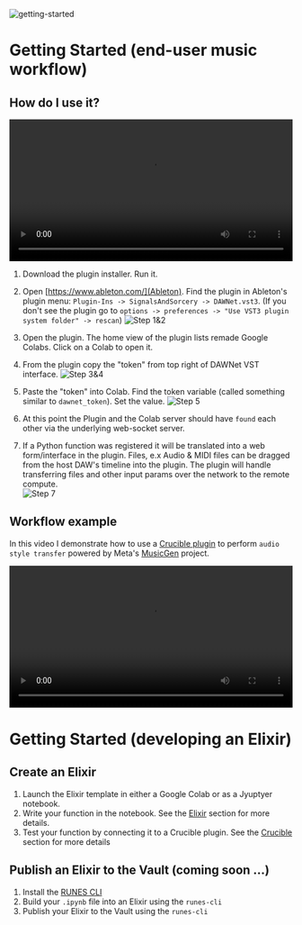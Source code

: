 
![getting-started](/sas_getting_started.png)

# Getting Started (end-user music workflow)
## How do I use it?
 
<video width="100%" controls>
  <source src="https://storage.googleapis.com/docs-assets/getting-started-video.mov">
  Your browser does not support the video tag.
</video>
  
1. Download the plugin installer. Run it. 
2. Open [https://www.ableton.com/](Ableton).  Find the plugin in Ableton's plugin menu: `Plugin-Ins -> SignalsAndSorcery -> DAWNet.vst3`.  (If you don't see the plugin go to `options -> preferences -> "Use VST3 plugin system folder" -> rescan`)
![Step 1&2](https://storage.googleapis.com/docs-assets/gettingstarted2.png)
   
3. Open the plugin.  The home view of the plugin lists remade Google Colabs.  Click on a Colab to open it. 
4. From the plugin copy the "token" from top right of DAWNet VST interface.
![Step 3&4](https://storage.googleapis.com/docs-assets/gettingsstarted4.png)
   
5. Paste the "token" into Colab.  Find the token variable (called something similar to `dawnet_token`).  Set the value.
   ![Step 5](https://storage.googleapis.com/docs-assets/gettingstarted5.png)
   
6. At this point the Plugin and the Colab server should have `found` each other via the underlying web-socket server.
7. If a Python function was registered it will be translated into a web form/interface in the plugin.  Files, e.x Audio & MIDI files can be dragged from the host DAW's timeline into the plugin.  The plugin will handle transferring files and other input params over the network to the remote compute.    
   ![Step 7](https://storage.googleapis.com/docs-assets/gettingstarted7.png)
   

## Workflow example

In this video I demonstrate how to use a [Crucible plugin](/crucible-plugins) to perform `audio style transfer` powered by Meta's [MusicGen](https://ai.meta.com/resources/models-and-libraries/audiocraft/) project.

<video width="100%" controls>
  <source src="https://storage.googleapis.com/docs-assets/style-tranfer-demo.mov">
  Your browser does not support the video tag.
</video>

# Getting Started (developing an Elixir)

## Create an Elixir
1. Launch the Elixir template in either a Google Colab or as a Jyuptyer notebook.
2. Write your function in the notebook. See the [Elixir](/elixirs/) section for more details.
3. Test your function by connecting it to a Crucible plugin.  See the [Crucible](/crucible-plugins/) section for more details

## Publish an Elixir to the Vault (coming soon ...)
1. Install the [RUNES CLI](/runes-cli/)
2. Build your `.ipynb` file into an Elixir using the `runes-cli`
3. Publish your Elixir to the Vault using the `runes-cli`